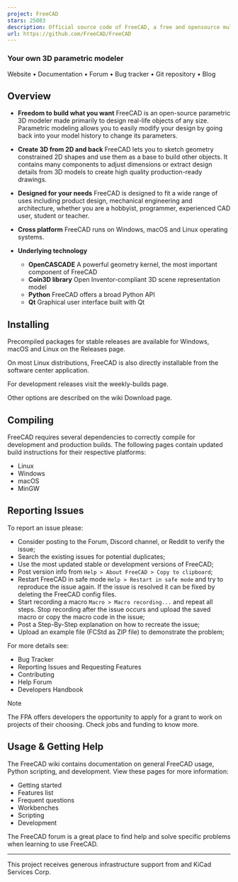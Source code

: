 ```yaml
---
project: FreeCAD
stars: 25083
description: Official source code of FreeCAD, a free and opensource multiplatform 3D parametric modeler.
url: https://github.com/FreeCAD/FreeCAD
---
```


### Your own 3D parametric modeler

Website • Documentation • Forum • Bug tracker • Git repository • Blog

Overview
--------

-   **Freedom to build what you want** FreeCAD is an open-source parametric 3D modeler made primarily to design real-life objects of any size. Parametric modeling allows you to easily modify your design by going back into your model history to change its parameters.
    
-   **Create 3D from 2D and back** FreeCAD lets you to sketch geometry constrained 2D shapes and use them as a base to build other objects. It contains many components to adjust dimensions or extract design details from 3D models to create high quality production-ready drawings.
    
-   **Designed for your needs** FreeCAD is designed to fit a wide range of uses including product design, mechanical engineering and architecture, whether you are a hobbyist, programmer, experienced CAD user, student or teacher.
    
-   **Cross platform** FreeCAD runs on Windows, macOS and Linux operating systems.
    
-   **Underlying technology**
    
    -   **OpenCASCADE** A powerful geometry kernel, the most important component of FreeCAD
    -   **Coin3D library** Open Inventor-compliant 3D scene representation model
    -   **Python** FreeCAD offers a broad Python API
    -   **Qt** Graphical user interface built with Qt

Installing
----------

Precompiled packages for stable releases are available for Windows, macOS and Linux on the Releases page.

On most Linux distributions, FreeCAD is also directly installable from the software center application.

For development releases visit the weekly-builds page.

Other options are described on the wiki Download page.

Compiling
---------

FreeCAD requires several dependencies to correctly compile for development and production builds. The following pages contain updated build instructions for their respective platforms:

-   Linux
-   Windows
-   macOS
-   MinGW

Reporting Issues
----------------

To report an issue please:

-   Consider posting to the Forum, Discord channel, or Reddit to verify the issue;
-   Search the existing issues for potential duplicates;
-   Use the most updated stable or development versions of FreeCAD;
-   Post version info from `Help > About FreeCAD > Copy to clipboard`;
-   Restart FreeCAD in safe mode `Help > Restart in safe mode` and try to reproduce the issue again. If the issue is resolved it can be fixed by deleting the FreeCAD config files.
-   Start recording a macro `Macro > Macro recording...` and repeat all steps. Stop recording after the issue occurs and upload the saved macro or copy the macro code in the issue;
-   Post a Step-By-Step explanation on how to recreate the issue;
-   Upload an example file (FCStd as ZIP file) to demonstrate the problem;

For more details see:

-   Bug Tracker
-   Reporting Issues and Requesting Features
-   Contributing
-   Help Forum
-   Developers Handbook

Note

The FPA offers developers the opportunity to apply for a grant to work on projects of their choosing. Check jobs and funding to know more.

Usage & Getting Help
--------------------

The FreeCAD wiki contains documentation on general FreeCAD usage, Python scripting, and development. View these pages for more information:

-   Getting started
-   Features list
-   Frequent questions
-   Workbenches
-   Scripting
-   Development

The FreeCAD forum is a great place to find help and solve specific problems when learning to use FreeCAD.

* * *

This project receives generous infrastructure support from and KiCad Services Corp.
